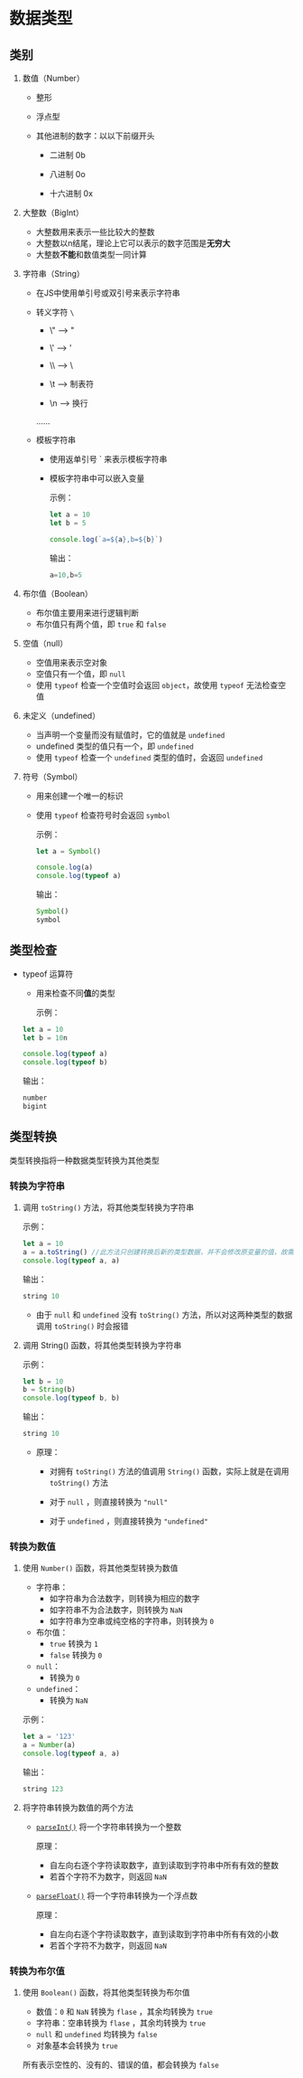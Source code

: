 # 数据类型

## 类别

1. 数值（Number）

   - 整形
   - 浮点型

   - 其他进制的数字：以以下前缀开头

     - 二进制 0b

     - 八进制 0o

     - 十六进制 0x

2. 大整数（BigInt）

   - 大整数用来表示一些比较大的整数
   - 大整数以n结尾，理论上它可以表示的数字范围是**无穷大**
   - 大整数**不能**和数值类型一同计算

3. 字符串（String）

   - 在JS中使用单引号或双引号来表示字符串

   - 转义字符 `\`

     - \\" --> "

     - \\' --> '

     - \\\ --> \

     - \t --> 制表符

     - \n --> 换行

      ……

   - 模板字符串

     - 使用返单引号 ` 来表示模板字符串

     - 模板字符串中可以嵌入变量

       示例：

       ```js
       let a = 10
       let b = 5
       
       console.log(`a=${a},b=${b}`)
       ```

       输出：

       ```js
       a=10,b=5
       ```

4. 布尔值（Boolean）

   - 布尔值主要用来进行逻辑判断
   - 布尔值只有两个值，即 `true` 和 `false`

5. 空值（null）

   - 空值用来表示空对象
   - 空值只有一个值，即 `null`
   - 使用 `typeof` 检查一个空值时会返回 `object`，故使用 `typeof` 无法检查空值

6. 未定义（undefined）

   - 当声明一个变量而没有赋值时，它的值就是 `undefined`
   - undefined 类型的值只有一个，即 `undefined`
   - 使用 `typeof` 检查一个 `undefined` 类型的值时，会返回 `undefined`

7. 符号（Symbol）

   - 用来创建一个唯一的标识

   - 使用 `typeof` 检查符号时会返回 `symbol`

     示例：

     ```js
     let a = Symbol()
     
     console.log(a)
     console.log(typeof a)
     ```

     输出：

     ```js
     Symbol()
     symbol
     ```

## 类型检查

- typeof 运算符

  - 用来检查不同**值**的类型

    示例：

  ```js
  let a = 10
  let b = 10n
  
  console.log(typeof a)
  console.log(typeof b)
  ```

    输出：

  ```js
  number
  bigint
  ```

## 类型转换

类型转换指将一种数据类型转换为其他类型

### 转换为字符串

1. 调用 `toString()` 方法，将其他类型转换为字符串

   示例：

   ```js
   let a = 10
   a = a.toString() //此方法只创建转换后新的类型数据，并不会修改原变量的值，故需自行对原变量进行赋值
   console.log(typeof a, a)
   ```

   输出：

   ```js
   string 10
   ```

   - 由于 `null` 和 `undefined` 没有 `toString()` 方法，所以对这两种类型的数据调用 `toString()` 时会报错

2. 调用 String() 函数，将其他类型转换为字符串

   示例：

   ```js
   let b = 10
   b = String(b)
   console.log(typeof b, b)
   ```

   输出：

   ```js
   string 10
   ```

   - 原理：

     - 对拥有 `toString()` 方法的值调用 `String()` 函数，实际上就是在调用 `toString()` 方法
     - 对于 `null` ，则直接转换为 `"null"`

     - 对于 `undefined` ，则直接转换为 `"undefined"`

### 转换为数值

1. 使用 `Number()` 函数，将其他类型转换为数值

   - 字符串：
     - 如字符串为合法数字，则转换为相应的数字
     - 如字符串不为合法数字，则转换为 `NaN`
     - 如字符串为空串或纯空格的字符串，则转换为 `0`
   - 布尔值：
     - `true` 转换为 `1`
     - `false` 转换为 `0`
   - `null`：
     - 转换为 `0`
   - `undefined`：
     - 转换为 `NaN`

   示例：

   ```js
   let a = '123'
   a = Number(a)
   console.log(typeof a, a)
   ```

   输出：

   ```js
   string 123
   ```

2. 将字符串转换为数值的两个方法

   - [`parseInt()`](https://developer.mozilla.org/zh-CN/docs/Web/JavaScript/Reference/Global_Objects/parseInt) 将一个字符串转换为一个整数

     原理：

     - 自左向右逐个字符读取数字，直到读取到字符串中所有有效的整数
     - 若首个字符不为数字，则返回 `NaN`

   - [`parseFloat()`](https://developer.mozilla.org/zh-CN/docs/Web/JavaScript/Reference/Global_Objects/parseFloat) 将一个字符串转换为一个浮点数

     原理：

     - 自左向右逐个字符读取数字，直到读取到字符串中所有有效的小数
     - 若首个字符不为数字，则返回 `NaN`

### 转换为布尔值

1. 使用 `Boolean()` 函数，将其他类型转换为布尔值

   - 数值：`0` 和 `NaN` 转换为 `flase` ，其余均转换为 `true`
   - 字符串：空串转换为 `flase` ，其余均转换为 `true`
   - `null` 和 `undefined` 均转换为 `false`
   - 对象基本会转换为 `true`

   所有表示空性的、没有的、错误的值，都会转换为 `false`
